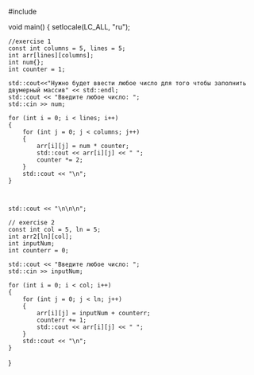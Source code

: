 #include <iostream>

void main()
{
	setlocale(LC_ALL, "ru");

	//exercise 1 
	const int columns = 5, lines = 5;
	int arr[lines][columns];
	int num{};
	int counter = 1;

	std::cout<<"Нужно будет ввести любое число для того чтобы заполнить двумерный массив" << std::endl;
	std::cout << "Введите любое число: ";
	std::cin >> num;

	for (int i = 0; i < lines; i++)
	{
		for (int j = 0; j < columns; j++) 
		{
			arr[i][j] = num * counter;
			std::cout << arr[i][j] << " ";
			counter *= 2;
		}
		std::cout << "\n";
	}



	std::cout << "\n\n\n";

	// exercise 2
	const int col = 5, ln = 5;
	int arr2[ln][col];
	int inputNum;
	int counterr = 0;

	std::cout << "Введите любое число: ";
	std::cin >> inputNum;

	for (int i = 0; i < col; i++)
	{
		for (int j = 0; j < ln; j++)
		{
			arr[i][j] = inputNum + counterr;
			counterr += 1;
			std::cout << arr[i][j] << " ";
		}
		std::cout << "\n";
	}
}
